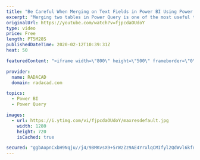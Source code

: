 ```yaml
---
title: "Be Careful When Merging on Text Fields in Power BI Using Power Query"
excerpt: "Merging two tables in Power Query is one of the most useful transformations to combine data from different datasets, and also create a flatten data structure. However, if you use a text field for merge, then you might see some unexpected results. Here in this video, I share some important considerations"
originalUrl: https://youtube.com/watch?v=fjpcdaOUdoY
type: video
price: Free
length: PT5M28S
publishedDateTime: 2020-02-12T10:39:31Z
heat: 50

featuredContent: "<iframe width=\"800\" height=\"500\" frameborder=\"0\" src=\"https://www.youtube.com/embed/fjpcdaOUdoY\" allow=\"accelerometer; autoplay; encrypted-media; gyroscope; picture-in-picture\" allowfullscreen></iframe>"

provider:
  name: RADACAD
  domain: radacad.com

topics:
  - Power BI
  - Power Query

images:
  - url: https://i.ytimg.com/vi/fjpcdaOUdoY/maxresdefault.jpg
    width: 1280
    height: 720
    isCached: true

secured: "ggbAopnCxbH9Nqju//j4/98MKvsX9+5rWzZz9AE4YrxlqCMIfyl2QdWvl6kfnNvECcIX5zV2hptWdTsixRtcHHiOyfcQVaG9qM/cSm7Nw82ukR7PDXzItt0+b94zSq2KMD6NBnSO+fcXHilty6eshUGxqBIXfe3RV6FXjBSeJMFr/x6tM1R+HhSBm0ZvbSH9OKWJBfUROoMwooDdSRCdfxnvDHqzu/AdI+nXp3eMnd0tt2wKDk091SpOOfWGAjf2cdr5RJGagj/BYdJEc0uQ8b5H56krb8xFXy49ra8oQpYdiiGjGbKLkpBxpC79Dj2reDrW9YLybtCV0JZ1C2DcSh0Qv1Mt0mXwxUsVMwBblD2wlAmnW+OiOyc574Qz0l/jt1vWYhd1qppkW5jyhrzoSY1Cuv3RfA9f+xWy+O828xs=;XjmEWGHv6I0pFq8+s2RzOA=="
---
```


